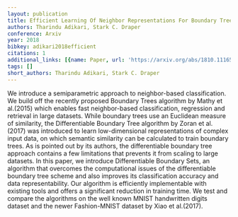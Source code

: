 ```yaml
---
layout: publication
title: Efficient Learning Of Neighbor Representations For Boundary Trees And Forests
authors: Tharindu Adikari, Stark C. Draper
conference: Arxiv
year: 2018
bibkey: adikari2018efficient
citations: 1
additional_links: [{name: Paper, url: 'https://arxiv.org/abs/1810.11165'}]
tags: []
short_authors: Tharindu Adikari, Stark C. Draper
---
```

We introduce a semiparametric approach to neighbor-based classification. We
build off the recently proposed Boundary Trees algorithm by Mathy et al.(2015)
which enables fast neighbor-based classification, regression and retrieval in
large datasets. While boundary trees use an Euclidean measure of similarity,
the Differentiable Boundary Tree algorithm by Zoran et al.(2017) was introduced
to learn low-dimensional representations of complex input data, on which
semantic similarity can be calculated to train boundary trees. As is pointed
out by its authors, the differentiable boundary tree approach contains a few
limitations that prevents it from scaling to large datasets. In this paper, we
introduce Differentiable Boundary Sets, an algorithm that overcomes the
computational issues of the differentiable boundary tree scheme and also
improves its classification accuracy and data representability. Our algorithm
is efficiently implementable with existing tools and offers a significant
reduction in training time. We test and compare the algorithms on the well
known MNIST handwritten digits dataset and the newer Fashion-MNIST dataset by
Xiao et al.(2017).